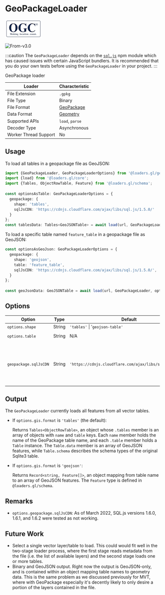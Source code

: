 # GeoPackageLoader

![ogc-logo](../../../images/logos/ogc-logo-60.png)

<p class="badges">
  <img src="https://img.shields.io/badge/From-v3.0-blue.svg?style=flat-square" alt="From-v3.0" />
</p>

:::caution
The `GeoPackageLoader` depends on the [`sql.js`](https://github.com/sql-js/sql.js) npm module which has caused issues with certain JavaScript bundlers. It is recommended that you do your own tests before using the `GeoPackageLoader` in your project.
:::

GeoPackage loader

| Loader                | Characteristic                                |
| --------------------- | --------------------------------------------- |
| File Extension        | `.gpkg`                                       |
| File Type             | Binary                                        |
| File Format           | [GeoPackage](https://www.geopackage.org/)     |
| Data Format           | [Geometry](/docs/specifications/category-gis) |
| Supported APIs        | `load`, `parse`                               |
| Decoder Type          | Asynchronous                                  |
| Worker Thread Support | No                                            |

## Usage

To load all tables in a geopackage file as GeoJSON:

```typescript
import {GeoPackageLoader, GeoPackageLoaderOptions} from '@loaders.gl/geopackage';
import {load} from '@loaders.gl/core';
import {Tables, ObjectRowTable, Feature} from '@loaders.gl/schema';

const optionsAsTable: GeoPackageLoaderOptions = {
  geopackage: {
    shape: 'tables',
    sqlJsCDN: 'https://cdnjs.cloudflare.com/ajax/libs/sql.js/1.5.0/'
  }
};
const tablesData: Tables<GeoJSONTable> = await load(url, GeoPackageLoader, optionsAsTable);
```

To load a specific table named `feature_table` in a geopackage file as GeoJSON:

```typescript
const optionsAsGeoJson: GeoPackageLoaderOptions = {
  geopackage: {
    shape: 'geojson',
    table: 'feature_table',
    sqlJsCDN: 'https://cdnjs.cloudflare.com/ajax/libs/sql.js/1.5.0/',
  }
};

const geoJsonData: GeoJSONTable = await load(url, GeoPackageLoader, optionsAsGeoJson);

```

## Options

| Option                | Type   | Default                                                  | Description                                                                                                            |
| --------------------- | ------ | -------------------------------------------------------- | ---------------------------------------------------------------------------------------------------------------------- |
| `options.shape`       | String | `'tables'` \| '`geojson-table'`                          | Output format.                                                                                                         |
| `options.table`       | String | N/A                                                      | name of table to load                                                                                                  | Output format. |
| `geopackage.sqlJsCDN` | String | `'https://cdnjs.cloudflare.com/ajax/libs/sql.js/1.5.0/'` | CDN from which to load the SQL.js bundle. This is loaded asynchronously when the GeoPackageLoader is called on a file. |


## Output

The `GeoPackageLoader` currently loads all features from all vector tables.

- If `options.gis.format` is `'tables'` (the default):

  Returns `Tables<ObjectRowTable>`, an object whose `.tables` member is an array of objects with `name` and `table` keys. Each `name` member holds the name of the GeoPackage table name, and each `.table` member holds a `Table` instance. The `Table.data` member is an array of GeoJSON features, while `Table.schema` describes the schema types of the original Sqlite3 table.

- If `options.gis.format` is `'geojson'`:

  Returns `Record<string, Feature[]>`, an object mapping from table name to an array of GeoJSON features. The `Feature` type is defined in `@loaders.gl/schema`.

## Remarks

- `options.geopackage.sqlJsCDN`: As of March 2022, SQL.js versions 1.6.0, 1.6.1, and 1.6.2 were tested as not working.

## Future Work

- Select a single vector layer/table to load. This could would fit well in the two-stage loader process, where the first stage reads metadata from the file (i.e. the list of available layers) and the second stage loads one or more tables.
- Binary and GeoJSON output. Right now the output is GeoJSON-only, and is contained within an object mapping table names to geometry data. This is the same problem as we discussed previously for MVT, where with GeoPackage especially it's decently likely to only desire a portion of the layers contained in the file.
